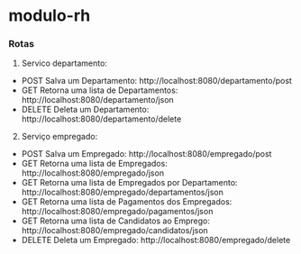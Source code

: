 # modulo-rh

### Rotas

1. Servico departamento:
  - POST Salva um Departamento: http://localhost:8080/departamento/post
  - GET  Retorna uma lista de Departamentos: http://localhost:8080/departamento/json
  - DELETE Deleta um Departamento: http://localhost:8080/departamento/delete

2. Serviço empregado:
  - POST Salva um Empregado: http://localhost:8080/empregado/post
  - GET  Retorna uma lista de Empregados: http://localhost:8080/empregado/json
  - GET  Retorna uma lista de Empregados por Departamento: http://localhost:8080/empregado/departamentos/json
  - GET Retorna uma lista de Pagamentos dos Empregados: http://localhost:8080/empregado/pagamentos/json
  - GET Retorna uma lista de Candidatos ao Emprego: http://localhost:8080/empregado/candidatos/json
  - DELETE  Deleta um Empregado: http://localhost:8080/empregado/delete
